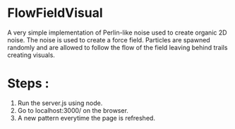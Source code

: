 # FlowFieldVisual
A very simple implementation of Perlin-like noise used to create organic 2D noise. The noise is used to create a force field.
Particles are spawned randomly and are allowed to follow the flow of the field leaving behind trails creating visuals.

# Steps :
1. Run the server.js using node.
2. Go to localhost:3000/ on the browser.
3. A new pattern everytime the page is refreshed.
